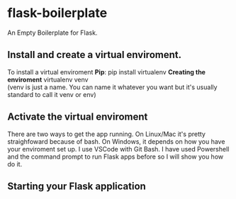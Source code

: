 # flask-boilerplate
An Empty Boilerplate for Flask.


## Install and create a virtual enviroment.
To install a virtual enviroment
**Pip**: 
pip install virtualenv 
**Creating the enviroment** 
virtualenv venv  
(venv is just a name. You can name it whatever you want but it's usually standard to call it venv or env)


## Activate the virtual enviroment
There are two ways to get the app running. On Linux/Mac it's pretty straighfoward because of bash.
On Windows, it depends on how you have your enviroment set up. I use VSCode with Git Bash. I have used Powershell and the command prompt to run Flask apps before so I will show you how do it.

## Starting your Flask application
